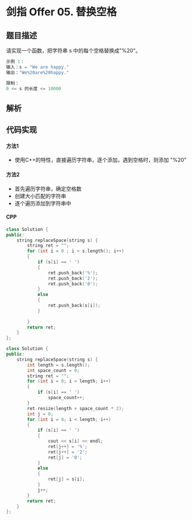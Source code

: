# 剑指 Offer 05. 替换空格

## 题目描述
请实现一个函数，把字符串 s 中的每个空格替换成"%20"。

```c
示例 1：
输入：s = "We are happy."
输出："We%20are%20happy."

限制：
0 <= s 的长度 <= 10000
```

## 解析

## 代码实现
#### 方法1
- 使用C++的特性，直接遍历字符串，逐个添加，遇到空格时，则添加 "%20"

#### 方法2
- 首先遍历字符串，确定空格数
- 创建大小匹配的字符串
- 逐个遍历添加到字符串中

#### CPP
```C++
class Solution {
public:
    string replaceSpace(string s) {
        string ret = "";
        for (int i = 0 ; i < s.length(); i++)
        {
            if (s[i] == ' ')
            {
                ret.push_back('%');
                ret.push_back('2');
                ret.push_back('0');
            }
            else
            {
                ret.push_back(s[i]);
            }
            
        }
        return ret; 
    }
};
```

```C++
class Solution {
public:
    string replaceSpace(string s) {
        int length = s.length();
        int space_count = 0;
        string ret = "";
        for (int i = 0; i < length; i++)
        {
            if (s[i] == ' ')
                space_count++;
        }
        ret.resize(length + space_count * 2);
        int j = 0;
        for (int i = 0; i < length; i++)
        {
            if (s[i] == ' ')
            {
                cout << s[i] << endl;
                ret[j++] = '%';
                ret[j++] = '2';
                ret[j] = '0';
            }
            else
            {
                ret[j] = s[i];
            }
            j++;
        }
        return ret;
    }
};
```